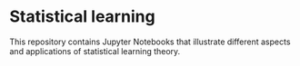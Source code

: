 # Statistical learning
This repository contains Jupyter Notebooks that illustrate different aspects and applications of statistical learning theory.
